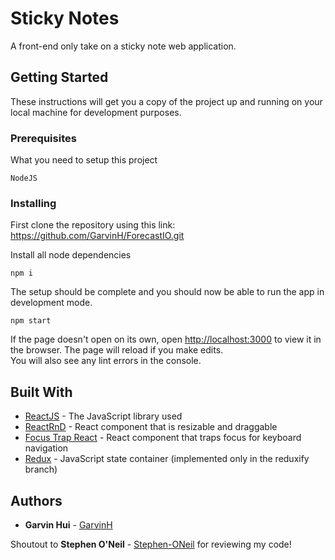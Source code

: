 # Sticky Notes
A front-end only take on a sticky note web application.

## Getting Started

These instructions will get you a copy of the project up and running on your local machine for development purposes.

### Prerequisites

What you need to setup this project

```
NodeJS
```

### Installing

First clone the repository using this link: https://github.com/GarvinH/ForecastIO.git

Install all node dependencies

```
npm i
```

The setup should be complete and you should now be able to run the app in development mode.

```
npm start
```

If the page doesn't open on its own, open [http://localhost:3000](http://localhost:3000) to view it in the browser.
The page will reload if you make edits.<br />
You will also see any lint errors in the console.

## Built With

* [ReactJS](https://reactjs.org/docs/getting-started.html) - The JavaScript library used
* [ReactRnD](https://github.com/bokuweb/react-rnd) - React component that is resizable and draggable
* [Focus Trap React](https://github.com/davidtheclark/focus-trap-react) - React component that traps focus for keyboard navigation
* [Redux](https://redux.js.org/introduction/getting-started) - JavaScript state container (implemented only in the reduxify branch)

## Authors

* **Garvin Hui** - [GarvinH](https://github.com/garvinh)

Shoutout to **Stephen O'Neil** - [Stephen-ONeil](https://github.com/Stephen-ONeil) for reviewing my code!